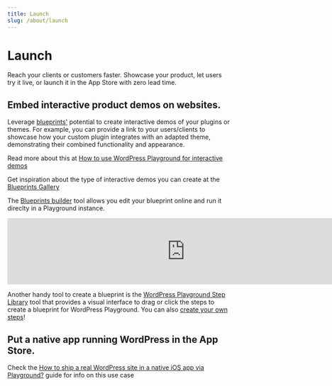 ```yaml
---
title: Launch
slug: /about/launch
---
```


# Launch

Reach your clients or customers faster. Showcase your product, let users try it live, or launch it in the App Store with zero lead time.

## Embed interactive product demos on websites.

Leverage [blueprints'](/blueprints) potential to create interactive demos of your plugins or themes. For example, you can provide a link to your users/clients to showcase how your custom plugin integrates with an adapted theme, demonstrating their combined functionality and appearance.

Read more about this at [How to use WordPress Playground for interactive demos](https://developer.wordpress.org/news/2024/04/25/how-to-use-wordpress-playground-for-interactive-demos/)

Get inspiration about the type of interactive demos you can create at the [Blueprints Gallery](<[#](https://github.com/WordPress/blueprints/blob/trunk/GALLERY.md)>)

The [Blueprints builder](https://playground.wordpress.net/builder/builder.html) tool allows you edit your blueprint online and run it direclty in a Playground instance.

<iframe width="800" src="https://www.youtube.com/embed/lQzozsoJ3aY" frameborder="0" allow="accelerometer; autoplay; clipboard-write; encrypted-media; gyroscope; picture-in-picture" allowfullscreen></iframe>

<p></p>

Another handy tool to create a blueprint is the [WordPress Playground Step Library](https://akirk.github.io/playground-step-library/#) tool that provides a visual interface to drag or click the steps to create a blueprint for WordPress Playground. You can also [create your own steps](https://github.com/akirk/playground-step-library/#contributing)!

## Put a native app running WordPress in the App Store.

Check the [How to ship a real WordPress site in a native iOS app via Playground?](../guides/wordpress-native-ios-app) guide for info on this use case
